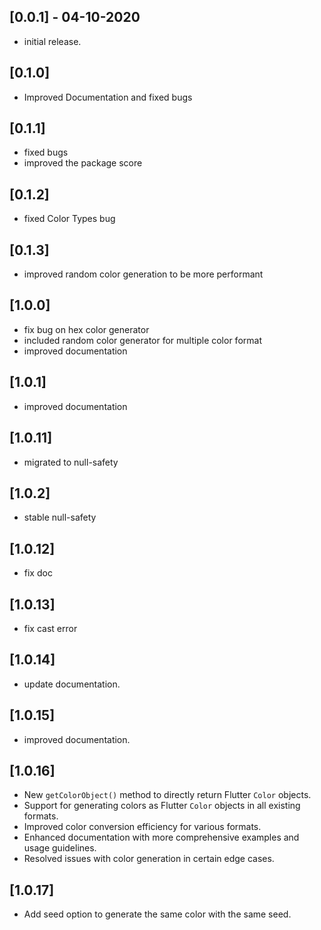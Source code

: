 ## [0.0.1] - 04-10-2020

- initial release.

## [0.1.0]

- Improved Documentation and fixed bugs

## [0.1.1]

- fixed bugs
- improved the package score

## [0.1.2]

- fixed Color Types bug

## [0.1.3]

- improved random color generation to be more performant

## [1.0.0]

- fix bug on hex color generator
- included random color generator for multiple color format
- improved documentation

## [1.0.1]

- improved documentation

## [1.0.11]

- migrated to null-safety

## [1.0.2]

- stable null-safety

## [1.0.12]

- fix doc

## [1.0.13]
- fix cast error

## [1.0.14]
- update documentation.

## [1.0.15]
- improved documentation.

## [1.0.16]
- New `getColorObject()` method to directly return Flutter `Color` objects.
- Support for generating colors as Flutter `Color` objects in all existing formats.
- Improved color conversion efficiency for various formats.
- Enhanced documentation with more comprehensive examples and usage guidelines.
- Resolved issues with color generation in certain edge cases.

## [1.0.17]
- Add seed option to generate the same color with the same seed.